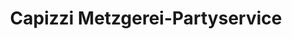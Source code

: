 ---
title: "Capizzi Metzgerei-Partyservice"
url: /loerrach/capizzi-metzgerei-partyservice/
shop: Metzgerei
---